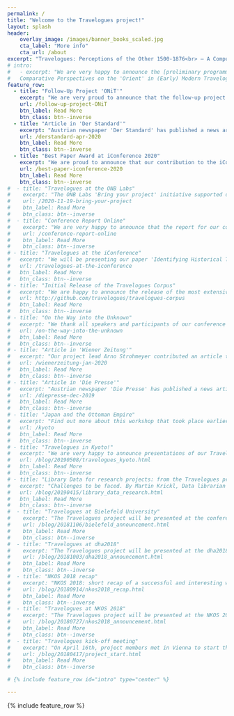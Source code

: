 ```yaml
---
permalink: /
title: "Welcome to the Travelogues project!"
layout: splash
header:
    overlay_image: /images/banner_books_scaled.jpg
    cta_label: "More info"
    cta_url: /about
excerpt: "Travelogues: Perceptions of the Other 1500-1876<br> – A Computerized Analysis"
# intro:
#   - excerpt: "We are very happy to announce the [preliminary programme](/intotheunknown/) for the Conference **'On the Way into the Unknown?
#   Comparative Perspectives on the 'Orient' in (Early) Modern Travelogues'** in Vienna on 28.–30.11.2019."
feature_row:
  - title: "Follow-Up Project 'ONiT'"
    excerpt: "We are very proud to announce that the follow-up project "Ottoman Nature in Travelogues" (ONiT) has been funded by the FWF."
    url: /follow-up-project-ONiT
    btn_label: Read More
    btn_class: btn--inverse
  - title: "Article in 'Der Standard'"
    excerpt: "Austrian newspaper 'Der Standard' has published a news article about the project in their April 1 print edition and online."
    url: /derstandard-apr-2020
    btn_label: Read More
    btn_class: btn--inverse
  - title: "Best Paper Award at iConference 2020"
    excerpt: "We are proud to announce that our contribution to the iConference 2020 in Borås, Sweden won the Lee Dirks Award for Best Full Paper"
    url: /best-paper-iconference-2020
    btn_label: Read More
    btn_class: btn--inverse
#  - title: "Travelogues at the ONB Labs"
#    excerpt: "The ONB Labs 'Bring your project' initiative supported our work on bibliographic metadata extraction."
#    url: /2020-11-19-bring-your-project
#    btn_label: Read More
#    btn_class: btn--inverse
#  - title: "Conference Report Online"
#    excerpt: "We are very happy to announce that the report for our conference held in Vienna in November 2019 is online"
#    url: /conference-report-online
#    btn_label: Read More
#    btn_class: btn--inverse
# - title: "Travelogues at the iConference"
#   excerpt: "We will be presenting our paper 'Identifying Historical Travelogues in Large Text Corpora Using Machine Learning' at the iConference in Borås, Sweden"
#   url: /travelogues-at-the-iconference
#   btn_label: Read More
#   btn_class: btn--inverse
# - title: "Initial Release of the Travelogues Corpus"
#   excerpt: "We are happy to announce the release of the most extensive open data collection of early modern German travelogues ever created"
#   url: http://github.com/travelogues/travelogues-corpus
#   btn_label: Read More
#   btn_class: btn--inverse
# - title: "On the Way into the Unknown"
#   excerpt: "We thank all speakers and participants of our conference on 28.–30.11.2019 in Vienna"
#   url: /on-the-way-into-the-unknown
#   btn_label: Read More
#   btn_class: btn--inverse 
# - title: "Article in 'Wiener Zeitung'"
#   excerpt: "Our project lead Arno Strohmeyer contributed an article to the Jan 4 print edition of the 'Wiener Zeitung', one of the largest daily newspapers in Austria."
#   url: /wienerzeitung-jan-2020
#   btn_label: Read More
#   btn_class: btn--inverse
# - title: "Article in 'Die Presse'"
#   excerpt: "Austrian newspaper 'Die Presse' has published a news article about the project in their Dec 21 print edition."
#   url: /diepresse-dec-2019
#   btn_label: Read More
#   btn_class: btn--inverse
# - title: "Japan and the Ottoman Empire"
#   excerpt: "Find out more about this workshop that took place earlier this year in Kyoto."
#   url: /kyoto
#   btn_label: Read More
#   btn_class: btn--inverse
# - title: "Travelogues in Kyoto!"
#   excerpt: "We are very happy to announce presentations of our Travelogues project at the University of Kyoto!"
#   url: /blog/20190508/travelogues_kyoto.html
#   btn_label: Read More
#   btn_class: btn--inverse
# - title: "Library Data for research projects: from the Travelogues project point of view"
#   excerpt: "Challenges to be faced. By Martin Krickl, Data librarian at the Austrian National Library."
#   url: /blog/20190415/library_data_research.html
#   btn_label: Read More
#   btn_class: btn--inverse
#  - title: "Travelogues at Bielefeld University"
#    excerpt: "The Travelogues project will be presented at the conference “Traveling, Narrating Comparing. Travel Narratives of the Americas from 18th to the 20th Century” at Bielefeld University!"
#    url: /blog/20181106/bielefeld_announcement.html
#    btn_label: Read More
#    btn_class: btn--inverse
#  - title: "Travelogues at dha2018"
#    excerpt: "The Travelogues project will be presented at the dha2018 conference on Thursday, November 29th, in Salzburg, Austria!"
#    url: /blog/20181003/dha2018_announcement.html
#    btn_label: Read More
#    btn_class: btn--inverse
#  - title: "NKOS 2018 recap"
#    excerpt: "NKOS 2018: short recap of a successful and interesting workshop."
#    url: /blog/20180914/nkos2018_recap.html
#    btn_label: Read More
#    btn_class: btn--inverse
#  - title: "Travelogues at NKOS 2018"
#    excerpt: "The Travelogues project will be presented at the NKOS 2018 workshop on 13th September, in Porto, Portugal!"
#    url: /blog/20180727/nkos2018_announcement.html
#    btn_label: Read More
#    btn_class: btn--inverse
#  - title: "Travelogues kick-off meeting"
#    excerpt: "On April 16th, project members met in Vienna to start the work on our project."
#    url: /blog/20180417/project_start.html
#    btn_label: Read More
#    btn_class: btn--inverse

# {% include feature_row id="intro" type="center" %}

---
```


{% include feature_row %}
